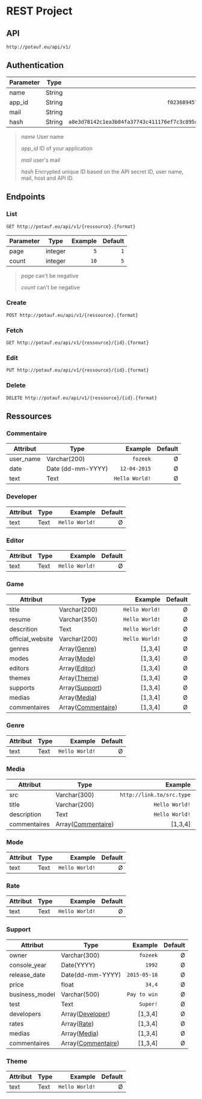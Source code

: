 
# REST Project #


## API ##
 
```
http://potauf.eu/api/v1/
```

## Authentication ##

| Parameter     | Type          | Example                                                            | 
| ------------- | ------------- | ------------------------------------------------------------------:|
| name          | String        |                                                          `quentin` |
| app_id        | String        |                                 `f02368945726d5fc2a14eb576f7276c0` |
| mail          | String        |                                                   `toto@gmail.com` |
| hash          | String        | `a8e3d78142c1ea3b84fa37743c411176ef7c3c895d51da30047e7bbb73de2986` |

> *name* User name
>
> *app_id* ID of your application
>
> *mail* user's mail
>
> *hash* Encrypted unique ID based on the API secret ID, user name, mail, host and API ID. 

## Endpoints ##


### List ###

```
GET http://potauf.eu/api/v1/{ressource}.{format}
```

| Parameter     | Type          | Example  | Default  |
| ------------- | ------------- | --------:| --------:|
| page          | integer       |      `5` |      `1` |
| count         | integer       |     `10` |      `5` |

> *page* can't be negative
>
> *count* can't be negative

### Create ###

```
POST http://potauf.eu/api/v1/{ressource}.{format}
```

### Fetch ###

```
GET http://potauf.eu/api/v1/{ressource}/{id}.{format}
```

### Edit ###

```
PUT http://potauf.eu/api/v1/{ressource}/{id}.{format}
```

### Delete ###

```
DELETE http://potauf.eu/api/v1/{ressource}/{id}.{format}
```

## Ressources ##

### Commentaire ###

| Attribut      | Type              | Example          | Default  |
| ------------- | ----------------- | ----------------:| --------:|
| user_name     | Varchar(200)      |         `fozeek` |        Ø |
| date          | Date (dd-mm-YYYY) |     `12-04-2015` |        Ø |
| text          | Text              |   `Hello World!` |        Ø |


### Developer ###

| Attribut      | Type              | Example          | Default  |
| ------------- | ----------------- | ----------------:| --------:|
| text          | Text              |   `Hello World!` |        Ø |


### Editor ###

| Attribut      | Type              | Example          | Default  |
| ------------- | ----------------- | ----------------:| --------:|
| text          | Text              |   `Hello World!` |        Ø |


### Game ###

| Attribut          | Type                                | Example          | Default  |
| ----------------- | ----------------------------------- | ----------------:| --------:|
| title             | Varchar(200)                        |   `Hello World!` |        Ø |
| resume            | Varchar(350)                        |   `Hello World!` |        Ø |
| descrition        | Text                                |   `Hello World!` |        Ø |
| official_website  | Varchar(200)                        |   `Hello World!` |        Ø |
| genres            | Array([Genre](#genre))              |          [1,3,4] |        Ø |
| modes             | Array([Mode](#mode))                |          [1,3,4] |        Ø |
| editors           | Array([Editor](#editor))            |          [1,3,4] |        Ø |
| themes            | Array([Theme](#theme))              |          [1,3,4] |        Ø |
| supports          | Array([Support](#support))          |          [1,3,4] |        Ø |
| medias            | Array([Media](#media))              |          [1,3,4] |        Ø |
| commentaires      | Array([Commentaire](#commentaire))  |          [1,3,4] |        Ø |


### Genre ###

| Attribut      | Type              | Example          | Default  |
| ------------- | ----------------- | ----------------:| --------:|
| text          | Text              |   `Hello World!` |        Ø |


### Media ###

| Attribut      | Type                                | Example                     | Default  |
| ------------- | ----------------------------------- | ---------------------------:| --------:|
| src           | Varchar(300)                        |   `http://link.to/src.type` |        Ø |
| title         | Varchar(200)                        |              `Hello World!` |        Ø |
| description   | Text                                |              `Hello World!` |        Ø |
| commentaires  | Array([Commentaire](#commentaire))  |                     [1,3,4] |        Ø |


### Mode ###

| Attribut      | Type              | Example          | Default  |
| ------------- | ----------------- | ----------------:| --------:|
| text          | Text              |   `Hello World!` |        Ø |


### Rate ###

| Attribut      | Type              | Example          | Default  |
| ------------- | ----------------- | ----------------:| --------:|
| text          | Text              |   `Hello World!` |        Ø |


### Support ###

| Attribut      | Type                                | Example                     | Default  |
| ------------- | ----------------------------------- | ---------------------------:| --------:|
| owner         | Varchar(300)                        |                    `fozeek` |        Ø |
| console_year  | Date(YYYY)                          |                      `1992` |        Ø |
| release_date  | Date(dd-mm-YYYY)                    |                `2015-05-18` |        Ø |
| price         | float                               |                      `34,4` |        Ø |
| business_model| Varchar(500)                        |                `Pay to win` |        Ø |
| test          | Text                                |                    `Super!` |        Ø |
| developers    | Array([Developer](#developer))      |                     [1,3,4] |        Ø |
| rates         | Array([Rate](#rate))                |                     [1,3,4] |        Ø |
| medias        | Array([Media](#media))              |                     [1,3,4] |        Ø |
| commentaires  | Array([Commentaire](#commentaire))  |                     [1,3,4] |        Ø |


### Theme ###

| Attribut      | Type              | Example          | Default  |
| ------------- | ----------------- | ----------------:| --------:|
| text          | Text              |   `Hello World!` |        Ø |
